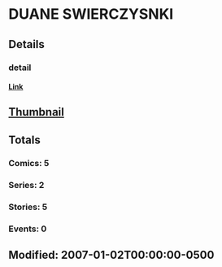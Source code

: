 # DUANE  SWIERCZYSNKI 
## Details
### detail
#### [Link](http://marvel.com/comics/creators/7515/duane_swierczysnki?utm_campaign=apiRef&utm_source=225578a89fc76f3d20fbffda5d17a88d)
## [Thumbnail](http://i.annihil.us/u/prod/marvel/i/mg/b/40/image_not_available.jpg)
## Totals
### Comics: 5
### Series: 2
### Stories: 5
### Events: 0
## Modified: 2007-01-02T00:00:00-0500